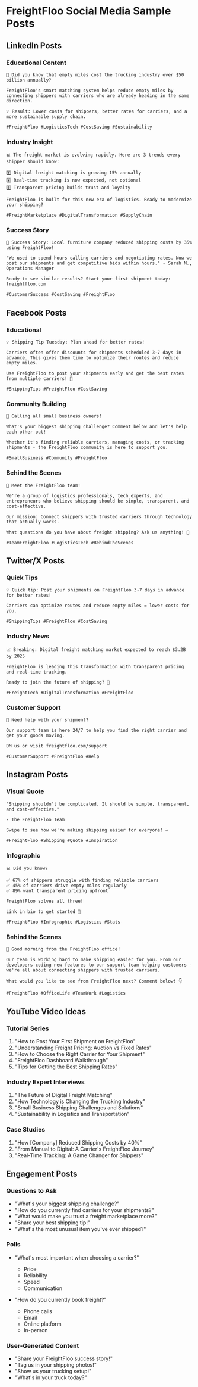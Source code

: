 # FreightFloo Social Media Sample Posts

## LinkedIn Posts

### Educational Content
```
🚛 Did you know that empty miles cost the trucking industry over $50 billion annually?

FreightFloo's smart matching system helps reduce empty miles by connecting shippers with carriers who are already heading in the same direction.

💡 Result: Lower costs for shippers, better rates for carriers, and a more sustainable supply chain.

#FreightFloo #LogisticsTech #CostSaving #Sustainability
```

### Industry Insight
```
📊 The freight market is evolving rapidly. Here are 3 trends every shipper should know:

1️⃣ Digital freight matching is growing 15% annually
2️⃣ Real-time tracking is now expected, not optional  
3️⃣ Transparent pricing builds trust and loyalty

FreightFloo is built for this new era of logistics. Ready to modernize your shipping?

#FreightMarketplace #DigitalTransformation #SupplyChain
```

### Success Story
```
🎉 Success Story: Local furniture company reduced shipping costs by 35% using FreightFloo!

"We used to spend hours calling carriers and negotiating rates. Now we post our shipments and get competitive bids within hours." - Sarah M., Operations Manager

Ready to see similar results? Start your first shipment today: freightfloo.com

#CustomerSuccess #CostSaving #FreightFloo
```

## Facebook Posts

### Educational
```
💡 Shipping Tip Tuesday: Plan ahead for better rates!

Carriers often offer discounts for shipments scheduled 3-7 days in advance. This gives them time to optimize their routes and reduce empty miles.

Use FreightFloo to post your shipments early and get the best rates from multiple carriers! 🚛

#ShippingTips #FreightFloo #CostSaving
```

### Community Building
```
🤝 Calling all small business owners!

What's your biggest shipping challenge? Comment below and let's help each other out!

Whether it's finding reliable carriers, managing costs, or tracking shipments - the FreightFloo community is here to support you.

#SmallBusiness #Community #FreightFloo
```

### Behind the Scenes
```
👋 Meet the FreightFloo team!

We're a group of logistics professionals, tech experts, and entrepreneurs who believe shipping should be simple, transparent, and cost-effective.

Our mission: Connect shippers with trusted carriers through technology that actually works.

What questions do you have about freight shipping? Ask us anything! 💬

#TeamFreightFloo #LogisticsTech #BehindTheScenes
```

## Twitter/X Posts

### Quick Tips
```
💡 Quick tip: Post your shipments on FreightFloo 3-7 days in advance for better rates!

Carriers can optimize routes and reduce empty miles = lower costs for you.

#ShippingTips #FreightFloo #CostSaving
```

### Industry News
```
📈 Breaking: Digital freight matching market expected to reach $3.2B by 2025

FreightFloo is leading this transformation with transparent pricing and real-time tracking.

Ready to join the future of shipping? 🚛

#FreightTech #DigitalTransformation #FreightFloo
```

### Customer Support
```
🚛 Need help with your shipment? 

Our support team is here 24/7 to help you find the right carrier and get your goods moving.

DM us or visit freightfloo.com/support

#CustomerSupport #FreightFloo #Help
```

## Instagram Posts

### Visual Quote
```
"Shipping shouldn't be complicated. It should be simple, transparent, and cost-effective."

- The FreightFloo Team

Swipe to see how we're making shipping easier for everyone! ➡️

#FreightFloo #Shipping #Quote #Inspiration
```

### Infographic
```
📊 Did you know?

✅ 67% of shippers struggle with finding reliable carriers
✅ 45% of carriers drive empty miles regularly  
✅ 89% want transparent pricing upfront

FreightFloo solves all three! 

Link in bio to get started 🚛

#FreightFloo #Infographic #Logistics #Stats
```

### Behind the Scenes
```
🌅 Good morning from the FreightFloo office!

Our team is working hard to make shipping easier for you. From our developers coding new features to our support team helping customers - we're all about connecting shippers with trusted carriers.

What would you like to see from FreightFloo next? Comment below! 👇

#FreightFloo #OfficeLife #TeamWork #Logistics
```

## YouTube Video Ideas

### Tutorial Series
1. "How to Post Your First Shipment on FreightFloo"
2. "Understanding Freight Pricing: Auction vs Fixed Rates"
3. "How to Choose the Right Carrier for Your Shipment"
4. "FreightFloo Dashboard Walkthrough"
5. "Tips for Getting the Best Shipping Rates"

### Industry Expert Interviews
1. "The Future of Digital Freight Matching"
2. "How Technology is Changing the Trucking Industry"
3. "Small Business Shipping Challenges and Solutions"
4. "Sustainability in Logistics and Transportation"

### Case Studies
1. "How [Company] Reduced Shipping Costs by 40%"
2. "From Manual to Digital: A Carrier's FreightFloo Journey"
3. "Real-Time Tracking: A Game Changer for Shippers"

## Engagement Posts

### Questions to Ask
- "What's your biggest shipping challenge?"
- "How do you currently find carriers for your shipments?"
- "What would make you trust a freight marketplace more?"
- "Share your best shipping tip!"
- "What's the most unusual item you've ever shipped?"

### Polls
- "What's most important when choosing a carrier?"
  - Price
  - Reliability
  - Speed
  - Communication

- "How do you currently book freight?"
  - Phone calls
  - Email
  - Online platform
  - In-person

### User-Generated Content
- "Share your FreightFloo success story!"
- "Tag us in your shipping photos!"
- "Show us your trucking setup!"
- "What's in your truck today?"
